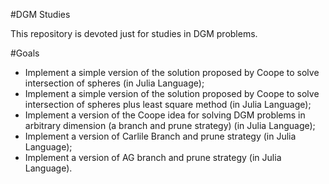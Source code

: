 #DGM Studies

This repository is devoted just for studies in DGM problems.

#Goals

- Implement a simple version of the solution proposed by Coope
to solve intersection of spheres (in Julia Language);
- Implement a simple version of the solution proposed by Coope
to solve intersection of spheres plus least square method (in Julia Language);
- Implement a version of the Coope idea for solving DGM problems in
arbitrary dimension (a branch and prune strategy) (in Julia Language);
- Implement a version of Carlile Branch and prune strategy (in Julia Language);
- Implement a version of AG branch and prune strategy (in Julia Language).
